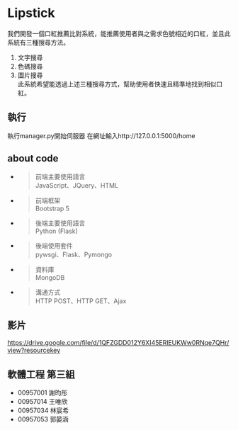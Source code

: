 # Lipstick
我們開發一個口紅推薦比對系統，能推薦使用者與之需求色號相近的口紅，並且此系統有三種搜尋方法。  
1. 文字搜尋  
2. 色碼搜尋  
3. 圖片搜尋  
此系統希望能透過上述三種搜尋方式，幫助使用者快速且精準地找到相似口紅。  

## 執行
執行manager.py開始伺服器 
在網址輸入http://127.0.0.1:5000/home

## about code
-   >前端主要使用語言   
    >JavaScript、JQuery、HTML
-   >前端框架   
    >Bootstrap 5
-   >後端主要使用語言   
    >Python (Flask)
-   >後端使用套件   
    >pywsgi、Flask、Pymongo
-   >資料庫     
    >MongoDB
-   >溝通方式   
    >HTTP POST、HTTP GET、Ajax  

## 影片
https://drive.google.com/file/d/1QFZGDD012Y6XI45ERlEUKWw0RNqe7QHr/view?resourcekey

## 軟體工程 第三組
- 00957001 謝昀彤  
- 00957014 王唯欣 
- 00957034 林宸希  
- 00957053 郭晏涵